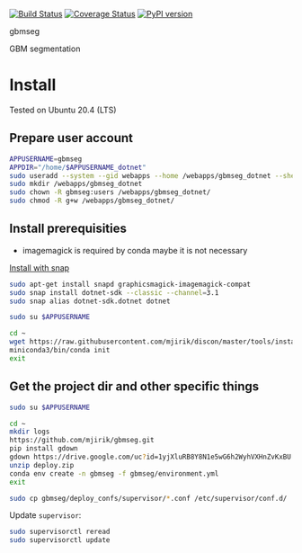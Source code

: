   
[![Build Status](https://travis-ci.org/mjirik/gbmseg.svg?branch=master)](https://travis-ci.org/mjirik/gbmseg)
[![Coverage Status](https://coveralls.io/repos/github/mjirik/gbmseg/badge.svg?branch=master)](https://coveralls.io/github/mjirik/gbmseg?branch=master)
[![PyPI version](https://badge.fury.io/py/gbmseg.svg)](http://badge.fury.io/py/gbmseg)


gbmseg

GBM segmentation


# Install

Tested on Ubuntu 20.4 (LTS)

## Prepare user account

```bash
APPUSERNAME=gbmseg
APPDIR="/home/$APPUSERNAME_dotnet"
sudo useradd --system --gid webapps --home /webapps/gbmseg_dotnet --shell /bin/bash gbmseg
sudo mkdir /webapps/gbmseg_dotnet
sudo chown -R gbmseg:users /webapps/gbmseg_dotnet/
sudo chmod -R g+w /webapps/gbmseg_dotnet/
```
 
## Install prerequisities

* imagemagick is required by conda maybe it is not necessary

[Install with snap](https://docs.microsoft.com/cs-cz/dotnet/core/install/linux-ubuntu#apt-troubleshooting)

```bash
sudo apt-get install snapd graphicsmagick-imagemagick-compat
sudo snap install dotnet-sdk --classic --channel=3.1
sudo snap alias dotnet-sdk.dotnet dotnet
```

```bash
sudo su $APPUSERNAME
```

```bash
cd ~
wget https://raw.githubusercontent.com/mjirik/discon/master/tools/install_conda.sh && source install_conda.sh
miniconda3/bin/conda init
exit
```

## Get the project dir and other specific things

```bash
sudo su $APPUSERNAME
```

```bash
cd ~
mkdir logs
https://github.com/mjirik/gbmseg.git
pip install gdown
gdown https://drive.google.com/uc?id=1yjXluRB8Y8N1e5wG6h2WyhVXHnZvKxBU
unzip deploy.zip
conda env create -n gbmseg -f gbmseg/environment.yml
exit
```

```bash
sudo cp gbmseg/deploy_confs/supervisor/*.conf /etc/supervisor/conf.d/
```

Update `supervisor`:

```bash
sudo supervisorctl reread
sudo supervisorctl update
```

